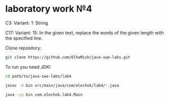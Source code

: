 # laboratory work №4

C3: Variant: 1: String

C17: Variant: 15: In the given text, replace the words of the given length with the specified line.


Clone repository:
```bash
git clone https://github.com/OlhaMish/java-swe-labs.git
```

To run you need JDK!
```bash
cd path/to/java-swe-labs/lab4
```

```bash
javac -d bin src/main/java/com/olechok/lab4/*.java
```

```bash
java -cp bin com.olechok.lab4.Main
```